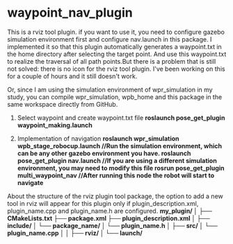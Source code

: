 # waypoint_nav_plugin
This is a rviz tool plugin. if you want to use it, you need to configure gazebo simulation environment first and configure nav.launch in this package.
I implemented it so that this plugin automatically generates a waypoint.txt in the home directory after selecting the target point. And use this waypoint.txt to realize the traversal of all path points.But there is a problem that is still not solved: there is no icon for the rviz tool plugin. I've been working on this for a couple of hours and it still doesn't work.

Or, since I am using the simulation environment of wpr_simulation in my study, you can compile wpr_simulation, wpb_home and this package in the same workspace directly from GitHub.

1. Select waypoint and create waypoint.txt file
**roslaunch pose_get_plugin waypoint_making.launch**

3. Implementation of navigation
**roslaunch wpr_simulation wpb_stage_robocup.launch //Run the simulation environment, which can be any other gazebo environment you have.
roslaunch pose_get_plugin nav.launch  //If you are using a different simulation environment, you may need to modify this file
rosrun pose_get_plugin multi_waypoint_nav  //After running this node the robot will start to navigate**

About the structure of the rviz plugin tool package, the option to add a new tool in rviz will appear for this plugin only if plugin_description.xml, plugin_name.cpp and plugin_name.h are configured.
**my_plugin/
│
├── CMakeLists.txt
├── package.xml
├── plugin_description.xml
│
├── include/
│   └── package_name/
│       └── plugin_name.h
│
├── src/
│   └── plugin_name.cpp
│
│
├── rviz/
│
└── launch/**
